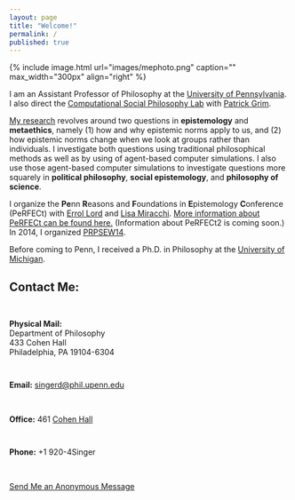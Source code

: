 ```yaml
---
layout: page
title: "Welcome!"
permalink: /
published: true
---
```

<div style="width: 100%;" markdown="1">
{% include image.html url="images/mephoto.png" caption="" max_width="300px" align="right" %}

I am an Assistant Professor of Philosophy at the [University of Pennsylvania](http://philosophy.sas.upenn.edu/). I also direct the [Computational Social Philosophy Lab](/CSPL/) with [Patrick Grim](http://www.pgrim.org/).

[My research](http://www.danieljsinger.com/research/) revolves around two questions in **epistemology** and **metaethics**, namely (1) how and why epistemic norms apply to us, and (2) how epistemic norms change when we look at groups rather than individuals.  I investigate both questions using traditional philosophical methods as well as by using of agent-based computer simulations.  I also use those agent-based computer simulations to investigate questions more squarely in **political philosophy**, **social epistemology**, and **philosophy of science**.

I organize the **Pe**nn **R**easons and **F**oundations in **E**pistemology **C**onference (PeRFECt) with [Errol Lord](http://www.errol-lord.com/) and [Lisa Miracchi](http://miracchi.wix.com/lisamiracchi).  [More information about PeRFECt can be found here.](http://www.phil.upenn.edu/~singerd/PeRFECt15.html) (Information about PeRFECt2 is coming soon.)
In 2014, I organized [PRPSEW14](http://www.phil.upenn.edu/~singerd/PRPSEW14.html).  

Before coming to Penn, I received a Ph.D. in Philosophy at the [University of Michigan](http://www.lsa.umich.edu/philosophy/).
</div>


<a id="contact"></a>
<h2>Contact Me:</h2>

<div class="grid-container outline">
  <div class="row" style="padding-bottom: 1em">
    <div class="col-2" style="padding-top: 1em;">
    <p><b>Physical Mail:</b><br />
      Department of Philosophy<br />
      433 Cohen Hall<br />
      Philadelphia, PA 19104-6304</p>
    </div>
    <div class="col-2" style="padding-top: 1em;">
      <p><b>Email:</b> <a href="mailto:singerd@phil.upenn.edu">singerd@phil.upenn.edu</a></p>
      <br />
      <p><b>Office:</b> 461 <a href="http://www.facilities.upenn.edu/maps/locations/cohen-hall-claudia">Cohen Hall</a></p>
    </div>
    <div class="col-2" style="padding-top: 1em;">
      <p><b>Phone:</b> +1 920-4Singer</p>
      <br />
      <p><a href="http://www.danieljsinger.com/anonmessage/">Send Me an Anonymous Message</a></p>
    </div>
  </div>
</div>
